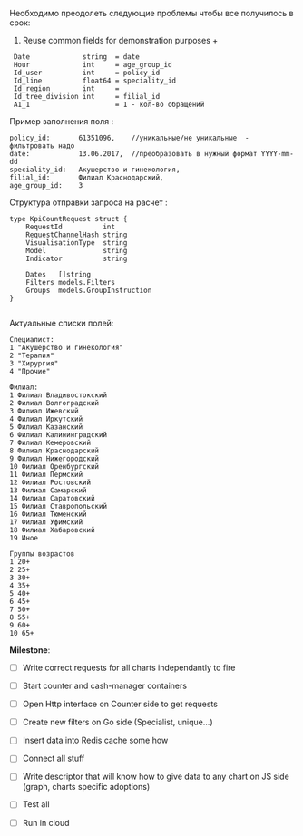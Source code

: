 Необходимо преодолеть следующие проблемы чтобы все получилось в срок: 

   
1. Reuse common fields for demonstration purposes +

```
 Date             string  = date
 Hour             int     = age_group_id
 Id_user          int     = policy_id
 Id_line          float64 = speciality_id
 Id_region        int     =
 Id_tree_division int     = filial_id
 A1_1                     = 1 - кол-во обращений

```
Пример заполнения поля :

```
policy_id:       61351096,    //уникальные/не уникальные  - фильтровать надо
date:            13.06.2017,  //преобразовать в нужный формат YYYY-mm-dd
speciality_id:   Акушерство и гинекология,
filial_id:       Филиал Краснодарский,
age_group_id:    3
```

Структура отправки запроса на расчет : 
```
type KpiCountRequest struct {
	RequestId          int
	RequestChannelHash string
	VisualisationType  string
	Model              string
	Indicator          string

	Dates   []string
	Filters models.Filters
	Groups  models.GroupInstruction
}
    
```


Актуальные списки полей: 
```
Специалист:
1 "Акушерство и гинекология"
2 "Терапия"
3 "Хирургия"
4 "Прочие"

Филиал:
1 Филиал Владивостокский
2 Филиал Волгоградский
3 Филиал Ижевский
4 Филиал Иркутский
5 Филиал Казанский
6 Филиал Калининградский
7 Филиал Кемеровский
8 Филиал Краснодарский
9 Филиал Нижегородский
10 Филиал Оренбургский
11 Филиал Пермский
12 Филиал Ростовский
13 Филиал Самарский
14 Филиал Саратовский
15 Филиал Ставропольский
16 Филиал Тюменский
17 Филиал Уфимский
18 Филиал Хабаровский
19 Иное

Группы возрастов
1 20+
2 25+
3 30+
4 35+
5 40+
6 45+
7 50+
8 55+
9 60+
10 65+

```

**Milestone**:
- [ ] Write correct requests for all charts independantly to fire
- [ ] Start counter and cash-manager containers

- [ ] Open Http interface on Counter side to get requests
- [ ] Create new filters on Go side (Specialist, unique...)
- [ ] Insert data into Redis cache some how

- [ ] Connect all stuff
- [ ] Write descriptor that will know how to give data to any chart on JS side (graph, charts specific adoptions)

- [ ] Test all
- [ ] Run in cloud